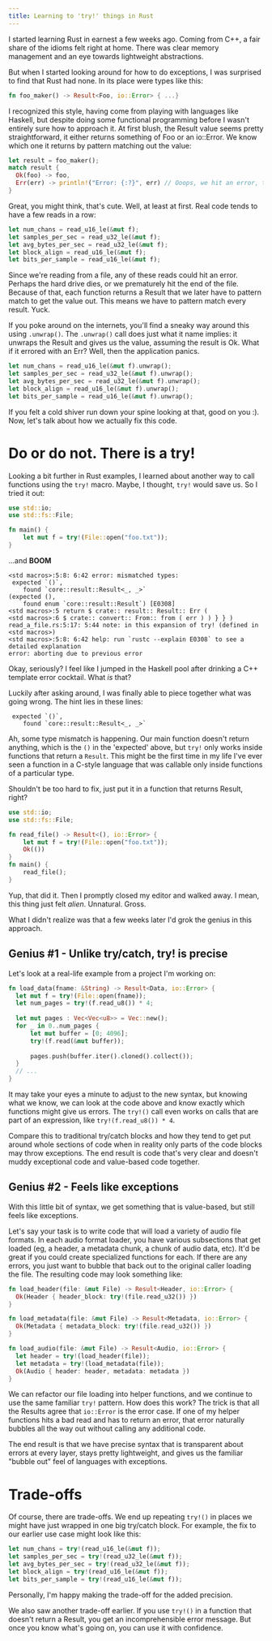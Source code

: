```yaml
---
title: Learning to 'try!' things in Rust
---
```


I started learning Rust in earnest a few weeks ago.  Coming from C++, a fair share of the idioms felt right at home.  There was clear memory management and an eye towards lightweight abstractions.

But when I started looking around for how to do exceptions, I was surprised to find that Rust had none.  In its place were types like this:

```rust
fn foo_maker() -> Result<Foo, io::Error> { ...}
```

I recognized this style, having come from playing with languages like Haskell, but despite doing some functional programming before I wasn't entirely sure how to approach it.  At first blush, the Result value seems pretty straightforward, it either returns something of Foo or an io::Error.  We know which one it returns by pattern matching out the value:

```rust
let result = foo_maker();
match result {
  Ok(foo) -> foo,
  Err(err) -> println!("Error: {:?}", err) // Ooops, we hit an error, tell the user
}
```

Great, you might think, that's cute.  Well, at least at first.  Real code tends to have a few reads in a row:

```rust
let num_chans = read_u16_le(&mut f);
let samples_per_sec = read_u32_le(&mut f);
let avg_bytes_per_sec = read_u32_le(&mut f);
let block_align = read_u16_le(&mut f);
let bits_per_sample = read_u16_le(&mut f);
```

Since we're reading from a file, any of these reads could hit an error.  Perhaps the hard drive dies, or we prematurely hit the end of the file.  Because of that, each function returns a Result that we later have to pattern match to get the value out.  This means we have to pattern match every result.  Yuck.

If you poke around on the internets, you'll find a sneaky way around this using ```.unwrap()```.  The ```.unwrap()``` call does just what it name implies: it unwraps the Result and gives us the value, assuming the result is Ok.  What if it errored with an Err? Well, then the application panics.

```rust
let num_chans = read_u16_le(&mut f).unwrap();
let samples_per_sec = read_u32_le(&mut f).unwrap();
let avg_bytes_per_sec = read_u32_le(&mut f).unwrap();
let block_align = read_u16_le(&mut f).unwrap();
let bits_per_sample = read_u16_le(&mut f).unwrap();
```

If you felt a cold shiver run down your spine looking at that, good on you :).  Now, let's talk about how we actually fix this code.

# Do or do not. There is a try!

Looking a bit further in Rust examples, I learned about another way to call functions using the ```try!``` macro.  Maybe, I thought, ```try!``` would save us.  So I tried it out:

```rust
use std::io;
use std::fs::File;

fn main() {
    let mut f = try!(File::open("foo.txt"));
}
```

...and **BOOM**

```
<std macros>:5:8: 6:42 error: mismatched types:
 expected `()`,
    found `core::result::Result<_, _>`
(expected (),
    found enum `core::result::Result`) [E0308]
<std macros>:5 return $ crate:: result:: Result:: Err (
<std macros>:6 $ crate:: convert:: From:: from ( err ) ) } } )
read_a_file.rs:5:17: 5:44 note: in this expansion of try! (defined in <std macros>)
<std macros>:5:8: 6:42 help: run `rustc --explain E0308` to see a detailed explanation
error: aborting due to previous error
```

Okay, seriously?  I feel like I jumped in the Haskell pool after drinking a C++ template error cocktail.  What *is* that?

Luckily after asking around, I was finally able to piece together what was going wrong.  The hint lies in these lines:

```
 expected `()`,
    found `core::result::Result<_, _>`
```

Ah, some type mismatch is happening.  Our main function doesn't return anything, which is the ```()``` in the 'expected' above, but ```try!``` only works inside functions that return a ```Result```.  This might be the first time in my life I've ever seen a function in a C-style language that was callable only inside functions of a particular type.  

Shouldn't be too hard to fix, just put it in a function that returns Result, right?

```rust
use std::io;
use std::fs::File;

fn read_file() -> Result<(), io::Error> {
    let mut f = try!(File::open("foo.txt"));
    Ok(())
}
fn main() {
    read_file();
}
```

Yup, that did it.  Then I promptly closed my editor and walked away.  I mean, this thing just felt *alien*.  Unnatural.  Gross.

What I didn't realize was that a few weeks later I'd grok the genius in this approach.  

## Genius #1 - Unlike try/catch, try! is precise

Let's look at a real-life example from a project I'm working on:

```rust
fn load_data(fname: &String) -> Result<Data, io::Error> {
  let mut f = try!(File::open(fname));
  let num_pages = try!(f.read_u8()) * 4;
 
  let mut pages : Vec<Vec<u8>> = Vec::new();
  for _ in 0..num_pages {
      let mut buffer = [0; 4096];
      try!(f.read(&mut buffer));
      
      pages.push(buffer.iter().cloned().collect());
  }
  // ...
}
```

It may take your eyes a minute to adjust to the new syntax, but knowing what we know, we can look at the code above and know exactly which functions might give us errors.  The ```try!()``` call even works on calls that are part of an expression, like ```try!(f.read_u8()) * 4```.  

Compare this to traditional try/catch blocks and how they tend to get put around whole sections of code when in reality only parts of the code blocks may throw exceptions.  The end result is code that's very clear and doesn't muddy exceptional code and value-based code together.

## Genius #2 - Feels like exceptions

With this little bit of syntax, we get something that is value-based, but still feels like exceptions.

Let's say your task is to write code that will load a variety of audio file formats.  In each audio format loader, you have various subsections that get loaded (eg, a header, a metadata chunk, a chunk of audio data, etc).  It'd be great if you could create specialized functions for each.  If there are any errors, you just want to bubble that back out to the original caller loading the file.  The resulting code may look something like:  

```rust
fn load_header(file: &mut File) -> Result<Header, io::Error> {
  Ok(Header { header_block: try!(file.read_u32()) })
}

fn load_metadata(file: &mut File) -> Result<Metadata, io::Error> {
  Ok(Metadata { metadata_block: try!(file.read_u32()) })
}

fn load_audio(file: &mut File) -> Result<Audio, io::Error> {
  let header = try!(load_header(file));
  let metadata = try!(load_metadata(file));
  Ok(Audio { header: header, metadata: metadata })
}
```

We can refactor our file loading into helper functions, and we continue to use the same familiar ```try!``` pattern.  How does this work?  The trick is that all the Results agree that ```io::Error``` is the error case.  If one of my helper functions hits a bad read and has to return an error, that error naturally bubbles all the way out without calling any additional code.  

The end result is that we have precise syntax that is transparent about errors at every layer, stays pretty lightweight, and gives us the familiar "bubble out" feel of languages with exceptions.

# Trade-offs

Of course, there are trade-offs.  We end up repeating ```try!()``` in places we might have just wrapped in one big try/catch block.  For example, the fix to our earlier use case might look like this:

```rust
let num_chans = try!(read_u16_le(&mut f));
let samples_per_sec = try!(read_u32_le(&mut f));
let avg_bytes_per_sec = try!(read_u32_le(&mut f));
let block_align = try!(read_u16_le(&mut f));
let bits_per_sample = try!(read_u16_le(&mut f));
```

Personally, I'm happy making the trade-off for the added precision.  

We also saw another trade-off earlier.  If you use ```try!()``` in a function that doesn't return a Result, you get an incomprehensible error message.  But once you know what's going on, you can use it with confidence.
